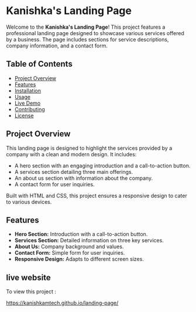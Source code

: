 # Kanishka's Landing Page

Welcome to the **Kanishka's Landing Page**! This project features a professional landing page designed to showcase various services offered by a business. The page includes sections for service descriptions, company information, and a contact form.

## Table of Contents

- [Project Overview](#project-overview)
- [Features](#features)
- [Installation](#installation)
- [Usage](#usage)
- [Live Demo](#live-demo)
- [Contributing](#contributing)
- [License](#license)

## Project Overview

This landing page is designed to highlight the services provided by a company with a clean and modern design. It includes:

- A hero section with an engaging introduction and a call-to-action button.
- A services section detailing three main offerings.
- An about us section with information about the company.
- A contact form for user inquiries.

Built with HTML and CSS, this project ensures a responsive design to cater to various devices.

## Features

- **Hero Section:** Introduction with a call-to-action button.
- **Services Section:** Detailed information on three key services.
- **About Us:** Company background and values.
- **Contact Form:** Simple form for user inquiries.
- **Responsive Design:** Adapts to different screen sizes.

## live website

To view this project :

https://kanishkamtech.github.io/landing-page/
